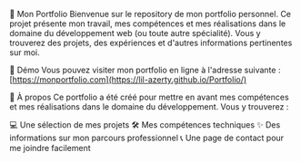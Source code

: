 📁 Mon Portfolio
Bienvenue sur le repository de mon portfolio personnel. Ce projet présente mon travail, mes compétences et mes réalisations dans le domaine du développement web (ou toute autre spécialité). Vous y trouverez des projets, des expériences et d'autres informations pertinentes sur moi.

🚀 Démo
Vous pouvez visiter mon portfolio en ligne à l'adresse suivante : [https://monportfolio.com](https://lil-azerty.github.io/Portfolio/)

📝 À propos
Ce portfolio a été créé pour mettre en avant mes compétences et mes réalisations dans le domaine du développement. Vous y trouverez :

💻 Une sélection de mes projets
🛠️ Mes compétences techniques
✨ Des informations sur mon parcours professionnel
📞 Une page de contact pour me joindre facilement

